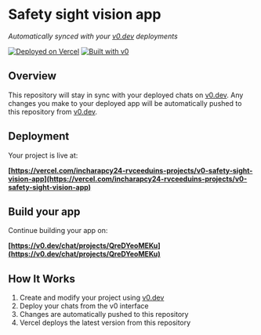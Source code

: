 # Safety sight vision app

*Automatically synced with your [v0.dev](https://v0.dev) deployments*

[![Deployed on Vercel](https://img.shields.io/badge/Deployed%20on-Vercel-black?style=for-the-badge&logo=vercel)](https://vercel.com/incharapcy24-rvceeduins-projects/v0-safety-sight-vision-app)
[![Built with v0](https://img.shields.io/badge/Built%20with-v0.dev-black?style=for-the-badge)](https://v0.dev/chat/projects/QreDYeoMEKu)

## Overview

This repository will stay in sync with your deployed chats on [v0.dev](https://v0.dev).
Any changes you make to your deployed app will be automatically pushed to this repository from [v0.dev](https://v0.dev).

## Deployment

Your project is live at:

**[https://vercel.com/incharapcy24-rvceeduins-projects/v0-safety-sight-vision-app](https://vercel.com/incharapcy24-rvceeduins-projects/v0-safety-sight-vision-app)**

## Build your app

Continue building your app on:

**[https://v0.dev/chat/projects/QreDYeoMEKu](https://v0.dev/chat/projects/QreDYeoMEKu)**

## How It Works

1. Create and modify your project using [v0.dev](https://v0.dev)
2. Deploy your chats from the v0 interface
3. Changes are automatically pushed to this repository
4. Vercel deploys the latest version from this repository